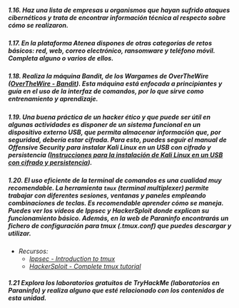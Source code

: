 ##### 1.16. Haz una lista de empresas u organismos que hayan sufrido ataques cibernéticos y trata de encontrar información técnica al respecto sobre cómo se realizaron.

##### 1.17. En la plataforma Atenea dispones de otras categorías de retos básicos: red, web, correo electrónico, ransomware y teléfono móvil. Completa alguno o varios de ellos.

##### 1.18. Realiza la máquina Bandit, de los Wargames de OverTheWire ([OverTheWire - Bandit](https://overthewire.org/wargames/bandit/)). Esta máquina está enfocada a principiantes y guía en el uso de la interfaz de comandos, por lo que sirve como entrenamiento y aprendizaje.

##### 1.19. Una buena práctica de un hacker ético y que puede ser útil en algunas actividades es disponer de un sistema funcional en un dispositivo externo USB, que permita almacenar información que, por seguridad, debería estar cifrada. Para esto, puedes seguir el manual de Offensive Security para instalar Kali Linux en un USB con cifrado y persistencia ([Instrucciones para la instalación de Kali Linux en un USB con cifrado y persistencia](https://www.kali.org/docs/usb/)).

##### 1.20. El uso eficiente de la terminal de comandos es una cualidad muy recomendable. La herramienta `tmux` (terminal multiplexer) permite trabajar con diferentes sesiones, ventanas y paneles empleando combinaciones de teclas. Es recomendable aprender cómo se maneja. Puedes ver los vídeos de Ippsec y HackerSploit donde explican su funcionamiento básico. Además, en la web de Paraninfo encontrarás un fichero de configuración para tmux (.tmux.conf) que puedes descargar y utilizar.

- *Recursos:*
  - *[Ippsec - Introduction to tmux](https://youtu.be/Lqehvpe_djs)*
  - *[HackerSploit - Complete tmux tutorial](https://youtu.be/YI7NFenTglo)*

##### 1.21 Explora los laboratorios gratuitos de TryHackMe (laboratorios en Paraninfo) y realiza alguno que esté relacionado con los contenidos de esta unidad.

#### 
